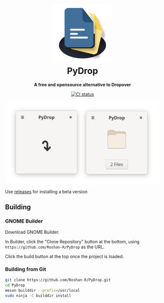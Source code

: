 <h1 align="center">
  <img src="data/logo/com.github.Roshan_R.PyDrop.svg" alt="PyDrop" width="192" height="192"/><br>
  PyDrop
</h1>

<p align="center"><strong>A free and opensource alternative to Dropover</strong></p>

<p align="center">
  <a href="https://github.com/Roshan-R/PyDrop/actions/workflows/main.yml">
    <img src="https://github.com/Roshan-R/PyDrop/actions/workflows/main.yml/badge.svg" alt="CI status">
  </a>
</p>

<p align="center">
  <img src="https://github.com/Roshan-R/PyDrop/blob/main/screenshots/screenshot.png?raw=true" width="650" alt="Preview"/>
</p>

Use [releases](https://github.com/Roshan-R/PyDrop/releases) for installing a beta version


## Building

### GNOME Builder

Download GNOME Builder.

In Builder, click the "Clone Repository" button at the bottom, using `https://github.com/Roshan-R/PyDrop` as the URL.

Click the build button at the top once the project is loaded.

### Building from Git

```bash
git clone https://github.com/Roshan-R/PyDrop.git
cd PyDrop
meson builddir --prefix=/usr/local
sudo ninja -C builddir install
```

